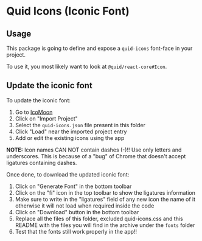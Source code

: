 # Quid Icons (Iconic Font)

## Usage

This package is going to define and expose a `quid-icons` font-face in your project.

To use it, you most likely want to look at `@quid/react-core#Icon`.

## Update the iconic font

To update the iconic font:

1. Go to [IcoMoon](https://icomoon.io/app/#/projects)
2. Click on "Import Project"
3. Select the `quid-icons.json` file present in this folder
4. Click "Load" near the imported project entry
5. Add or edit the existing icons using the app

**NOTE:** Icon names CAN NOT contain dashes (-)!! Use only letters and underscores.
This is because of a "bug" of Chrome that doesn't accept ligatures containing dashes.

Once done, to download the updated iconic font:

1. Click on "Generate Font" in the bottom toolbar
2. Click on the "fi" icon in the top toolbar to show the ligatures information
3. Make sure to write in the "ligatures" field of any new icon the name of it
   otherwise it will not load when required inside the code
4. Click on "Download" button in the bottom toolbar
5. Replace all the files of this folder, excluded quid-icons.css and this README
   with the files you will find in the archive under the `fonts` folder
6. Test that the fonts still work properly in the app!!

